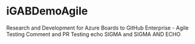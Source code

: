 # iGABDemoAgile
Research and Development for Azure Boards to GitHub Enterprise - Agile Testing Comment and PR Testing echo SIGMA and SIGMA AND ECHO
